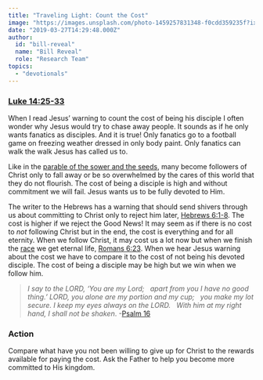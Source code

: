 ```yaml
---
title: "Traveling Light: Count the Cost"
image: "https://images.unsplash.com/photo-1459257831348-f0cdd359235f?ixlib=rb-1.2.1&q=85&fm=jpg&crop=entropy&cs=srgb&ixid=eyJhcHBfaWQiOjk2NjF9"
date: "2019-03-27T14:29:48.000Z"
author:
  id: "bill-reveal"
  name: "Bill Reveal"
  role: "Research Team"
topics:
  - "devotionals"
---
```

### [Luke 14:25-33][1]

When I read Jesus’ warning to count the cost of being his disciple I often wonder why Jesus would try to chase away people. It sounds as if he only wants fanatics as disciples. And it is true! Only fanatics go to a football game on freezing weather dressed in only body paint. Only fanatics can walk the walk Jesus has called us to. 

Like in the [parable of the sower and the seeds][2], many become followers of Christ only to fall away or be so overwhelmed by the cares of this world that they do not flourish. The cost of being a disciple is high and without commitment we will fail. Jesus wants us to be fully devoted to Him. 

The writer to the Hebrews has a warning that should send shivers through us about committing to Christ only to reject him later, [Hebrews 6:1-8][3]. The cost is higher if we reject the Good News! It may seem as if there is no cost to *not* following Christ but in the end, the cost is everything and for all eternity. When we follow Christ, it may cost us a lot now but when we finish the [race][4] we get eternal life, [Romans 6:23][5].  When we hear Jesus warning about the cost we have to compare it to the cost of not being his devoted disciple. The cost of being a disciple may be high but we win when we follow him. 

> _I say to the LORD, ‘You are my Lord;_ 
> &nbsp;&nbsp;_apart from you I have no good thing.’_
> _LORD, you alone are my portion and my cup;_ 
> &nbsp;&nbsp;_you make my lot secure._
> _I keep my eyes always on the LORD._
> &nbsp;&nbsp;_With him at my right hand, I shall not be shaken_. -[Psalm‬ ‭16][6]

### Action
Compare what have you not been willing to give up for Christ to the rewards available for paying the cost. Ask the Father to help you become more committed to His kingdom. 

[1]: https://www.bible.com/113/luk.14.25-33 "Count the Cost"
[2]: https://www.bible.com/113/mat.13 "Parable of the Sower"
[3]: https://www.bible.com/113/heb.6.1-8 "Warning"
[4]: https://www.bible.com/113/1CO.9.24-27 "The Race"
[5]: https://www.bible.com/113/rom.6.23 "Wages of Sin"
[6]: https://www.bible.com/113/psa.16 "Psalm 16"